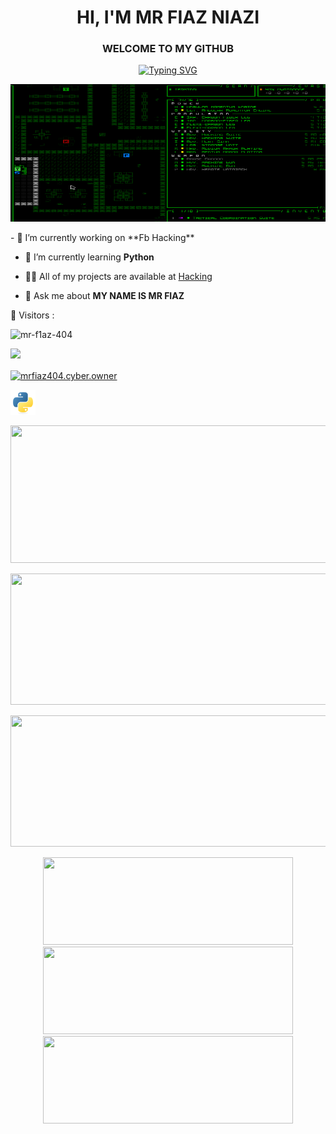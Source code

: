 <h1 align="center">HI, I'M MR FIAZ NIAZI</h1>
<h3 align="center">WELCOME TO MY GITHUB</h3>
<p align="center"> <a href="https://git.io/typing-svg"><img src="https://readme-typing-svg.demolab.com?font=Fira+Code&pause=1000&color=03F700&background=000000&random=false&width=380&height=40&lines=Hello+World%2C+MR+FIAZ+Here+;%F0%9F%91%89%F0%9F%91%89%F0%9F%91%89%F0%9F%91%89MR+FIAZ%F0%9F%91%88%F0%9F%91%88%F0%9F%91%88%F0%9F%91%88;%F0%9F%91%89%E2%9D%A4%E2%9D%A4%E2%9D%A4%E2%9D%A4%E2%9D%A4%E2%9D%A4%F0%9F%91%88;Today+I+Will+Tell+You+%F0%9F%98%87;Please+Follow+My+Github+%F0%9F%99%8F;%E2%AD%90%F0%9F%8C%9FThanks+My+All+Friends%F0%9F%8C%9F%E2%AD%90;%F0%9F%8C%A0%E2%9D%A4Love+From+Pakistan%E2%9D%A4%F0%9F%8C%A0" alt="Typing SVG" /></a></p>
</p>
<p align="center">
  <img width="700" height="220" src="https://raw.githubusercontent.com/MRVIVEK-CODER/MRVIVEK-CODER/main/md7Oqrf.gif">
</p>
- 🔭 I’m currently working on **Fb Hacking**

- 🌱 I’m currently learning **Python**

- 👨‍💻 All of my projects are available at [Hacking](Hacking)

- 💬 Ask me about **MY NAME IS MR FIAZ**

<p align="left">🔗 Visitors :</p>
<p align="left"> <img src="https://komarev.com/ghpvc/?username=mr-f1az-404&label=Profile%20views&color=0e75b6&style=flat" alt="mr-f1az-404" /> </p>
<a href="https://github.com/MR-F1AZ-404"><img src="https://img.shields.io/github/followers/MR-F1AZ-404?label=followers&style=social"/></a>

</p>
<a href="https://fb.com/mrfiaz404.cyber.owner" target="dark"><img align="center" src="https://raw.githubusercontent.com/rahuldkjain/github-profile-readme-generator/master/src/images/icons/Social/facebook.svg" alt="mrfiaz404.cyber.owner" height="30" width="40" /></a>
</p>
<p align="left"> <a href="https://www.python.org" target="_dark" rel="noreferrer"> <img src="https://raw.githubusercontent.com/devicons/devicon/master/icons/python/python-original.svg" alt="python" width="40" height="40"/> </a> </p>
<p align="center">
  <img width="600" height="220" src="https://github-readme-stats.vercel.app/api?username=MR-F1AZ-404&show_icons=true&theme=chartreuse-dark">
<p align="center">
  <img width="530" height="210" src="https://github-readme-stats.vercel.app/api/top-langs/?username=MR-F1AZ-404&layout=compact&theme=chartreuse-dark">
</p>
<p align="center">
  <img width="580" height="210" src="https://github-readme-streak-stats.herokuapp.com/?user=mr-f1az-404&layout=compact&theme=chartreuse-dark">
</p>


<p align="center">
<a href="https://github.com/MR-F1AZ-404/Random"><img width="400" height="140" src="https://github-readme-stats.vercel.app/api/pin/?username=MR-F1AZ-404&repo=Random&theme=chartreuse-dark"></a>
<a href="https://github.com/MR-F1AZ-404/apk"><img width="400" height="140" src="https://github-readme-stats.vercel.app/api/pin/?username=MR-F1AZ-404&repo=apk&theme=chartreuse-dark"></a>
<a href="https://github.com/MR-F1AZ-404/Mail"><img width="400" 
height="140" src="https://github-readme-stats.vercel.app/api/pin/?username=MR-F1AZ-404&repo=Mail&theme=chartreuse-dark"></a>
<a 
